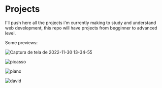 # Projects

I'll push here all the projects i'm currently making to study and understand web development, this repo will have projects from begginner to advanced level.

Some previews:

![Captura de tela de 2022-11-30 13-34-55](https://user-images.githubusercontent.com/110572346/204855478-927505a0-95f6-4737-9e24-6fc3157a4278.png)

![picasso](https://user-images.githubusercontent.com/110572346/202718250-059d60d8-1f12-4135-b09b-88709bd8d812.png)

![piano](https://user-images.githubusercontent.com/110572346/202718678-35212a83-b574-4350-9db4-3fab961b3b99.png)

![david](https://user-images.githubusercontent.com/110572346/202721466-3e80cb40-8623-4d1c-8776-6d4da22750dd.png)


